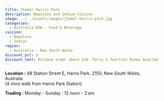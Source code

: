 ```yaml
---
title: Jhamel Harris Park
description: Nepalese and Indian Cuisine
image: ../../assets/images/jhamel-harris-park.jpg
categories:
  - Australia NSW - Food & Beverage
cuisine:
  - Nepalese
  - Indian
region:
  - Australia - New South Wales
discount_pct: 5
discount_text: Minimum order above $20. Party & Function Rooms Available
---
```


**Location :** 48 Station Street E, Harris Park, 2150, New South Wales, Australia\
(4 mins walk from Harris Park Station)

**Trading :** Monday - Sunday : 12 noon - 2 am
